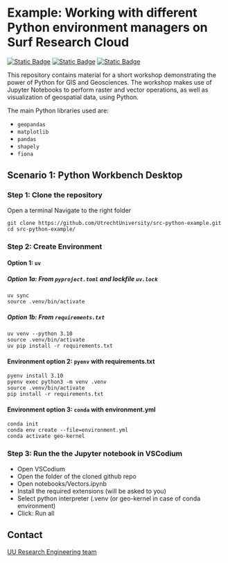# Example: Working with different Python environment managers on Surf Research Cloud

[![Static Badge](https://img.shields.io/badge/Python-black?style=flat-square&logo=python&logoColor=blue&labelColor=gray&color=yellow)](https://www.python.org/)
[![Static Badge](https://img.shields.io/badge/jupyter-blue?style=flat-square&logo=jupyter&logoColor=white&labelColor=gray&color=orange)](https://jupyter.org/)
[![Static Badge](https://img.shields.io/badge/MIT%20License%20-blue?style=flat-square)](https://github.com/UtrechtUniversity/src-jupyter-workshop-template/blob/main/LICENSE)



This repository contains material for a short workshop demonstrating the power of Python for GIS and Geosciences. The workshop makes use of Jupyter Notebooks to perform raster and vector operations, as well as visualization of geospatial data, using Python. 

The main Python libraries used are:

- `geopandas`
- `matplotlib`
- `pandas`
- `shapely`
- `fiona`

## Scenario 1: Python Workbench Desktop 

### Step 1: Clone the repository
Open a terminal
Navigate to the right folder

```
git clone https://github.com/UtrechtUniversity/src-python-example.git
cd src-python-example/
```

### Step 2: Create Environment 

#### Option 1: `uv`
##### Option 1a: From `pyproject.toml` and lockfile `uv.lock`

```
uv sync
source .venv/bin/activate
```

##### Option 1b: From `requirements.txt`

```
uv venv --python 3.10
source .venv/bin/activate
uv pip install -r requirements.txt
```

#### Environment option 2: `pyenv` with requirements.txt

```
pyenv install 3.10
pyenv exec python3 -m venv .venv
source .venv/bin/activate
pip install -r requirements.txt
```

#### Environment option 3: `conda` with environment.yml

```
conda init
conda env create --file=environment.yml
conda activate geo-kernel
```

### Step 3: Run the the Jupyter notebook in VSCodium

- Open VSCodium
- Open the folder of the cloned github repo
- Open notebooks/Vectors.ipynb
- Install the required extensions (will be asked to you)
- Select python interpreter (.venv (or geo-kernel in case of conda environment)
- Click: Run all

## Contact

[UU Research Engineering team](https://www.uu.nl/research-engineering)
